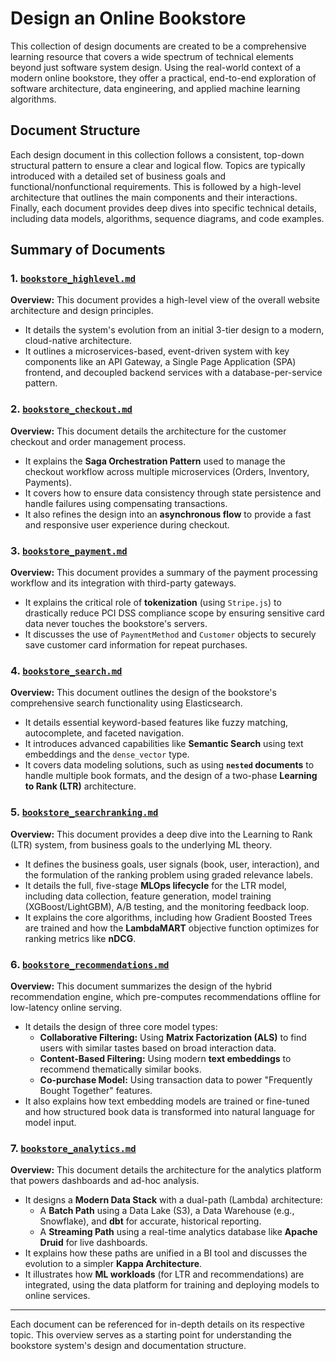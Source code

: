 # Design an Online Bookstore

This collection of design documents are created to be a comprehensive learning resource that covers a wide spectrum of technical elements beyond just software system design. Using the real-world context of a modern online bookstore, they offer a practical, end-to-end exploration of software architecture, data engineering, and applied machine learning algorithms.

## Document Structure
Each design document in this collection follows a consistent, top-down structural pattern to ensure a clear and logical flow. Topics are typically introduced with a detailed set of business goals and functional/nonfunctional requirements. This is followed by a high-level architecture that outlines the main components and their interactions. Finally, each document provides deep dives into specific technical details, including data models, algorithms, sequence diagrams, and code examples.

## Summary of Documents

### 1\. [`bookstore_highlevel.md`](./bookstore_highlevel.md)

**Overview:** This document provides a high-level view of the overall website architecture and design principles.

  - It details the system's evolution from an initial 3-tier design to a modern, cloud-native architecture.
  - It outlines a microservices-based, event-driven system with key components like an API Gateway, a Single Page Application (SPA) frontend, and decoupled backend services with a database-per-service pattern.

### 2\. [`bookstore_checkout.md`](./bookstore_checkout.md)

**Overview:** This document details the architecture for the customer checkout and order management process.

  - It explains the **Saga Orchestration Pattern** used to manage the checkout workflow across multiple microservices (Orders, Inventory, Payments).
  - It covers how to ensure data consistency through state persistence and handle failures using compensating transactions.
  - It also refines the design into an **asynchronous flow** to provide a fast and responsive user experience during checkout.

### 3\. [`bookstore_payment.md`](./bookstore_payment.md)

**Overview:** This document provides a summary of the payment processing workflow and its integration with third-party gateways.

  - It explains the critical role of **tokenization** (using `Stripe.js`) to drastically reduce PCI DSS compliance scope by ensuring sensitive card data never touches the bookstore's servers.
  - It discusses the use of `PaymentMethod` and `Customer` objects to securely save customer card information for repeat purchases.

### 4\. [`bookstore_search.md`](./bookstore_search.md)

**Overview:** This document outlines the design of the bookstore's comprehensive search functionality using Elasticsearch.

  - It details essential keyword-based features like fuzzy matching, autocomplete, and faceted navigation.
  - It introduces advanced capabilities like **Semantic Search** using text embeddings and the `dense_vector` type.
  - It covers data modeling solutions, such as using **`nested` documents** to handle multiple book formats, and the design of a two-phase **Learning to Rank (LTR)** architecture.

### 5\. [`bookstore_searchranking.md`](./bookstore_searchranking.md)

**Overview:** This document provides a deep dive into the Learning to Rank (LTR) system, from business goals to the underlying ML theory.

  - It defines the business goals, user signals (book, user, interaction), and the formulation of the ranking problem using graded relevance labels.
  - It details the full, five-stage **MLOps lifecycle** for the LTR model, including data collection, feature generation, model training (XGBoost/LightGBM), A/B testing, and the monitoring feedback loop.
  - It explains the core algorithms, including how Gradient Boosted Trees are trained and how the **LambdaMART** objective function optimizes for ranking metrics like **nDCG**.

### 6\. [`bookstore_recommendations.md`](./bookstore_recommendations.md)

**Overview:** This document summarizes the design of the hybrid recommendation engine, which pre-computes recommendations offline for low-latency online serving.

  - It details the design of three core model types:
      - **Collaborative Filtering:** Using **Matrix Factorization (ALS)** to find users with similar tastes based on broad interaction data.
      - **Content-Based Filtering:** Using modern **text embeddings** to recommend thematically similar books.
      - **Co-purchase Model:** Using transaction data to power "Frequently Bought Together" features.
  - It also explains how text embedding models are trained or fine-tuned and how structured book data is transformed into natural language for model input.

### 7\. [`bookstore_analytics.md`](./bookstore_analytics.md)

**Overview:** This document details the architecture for the analytics platform that powers dashboards and ad-hoc analysis.

  - It designs a **Modern Data Stack** with a dual-path (Lambda) architecture:
      - A **Batch Path** using a Data Lake (S3), a Data Warehouse (e.g., Snowflake), and **dbt** for accurate, historical reporting.
      - A **Streaming Path** using a real-time analytics database like **Apache Druid** for live dashboards.
  - It explains how these paths are unified in a BI tool and discusses the evolution to a simpler **Kappa Architecture**.
  - It illustrates how **ML workloads** (for LTR and recommendations) are integrated, using the data platform for training and deploying models to online services.

-----

Each document can be referenced for in-depth details on its respective topic. This overview serves as a starting point for understanding the bookstore system's design and documentation structure.
